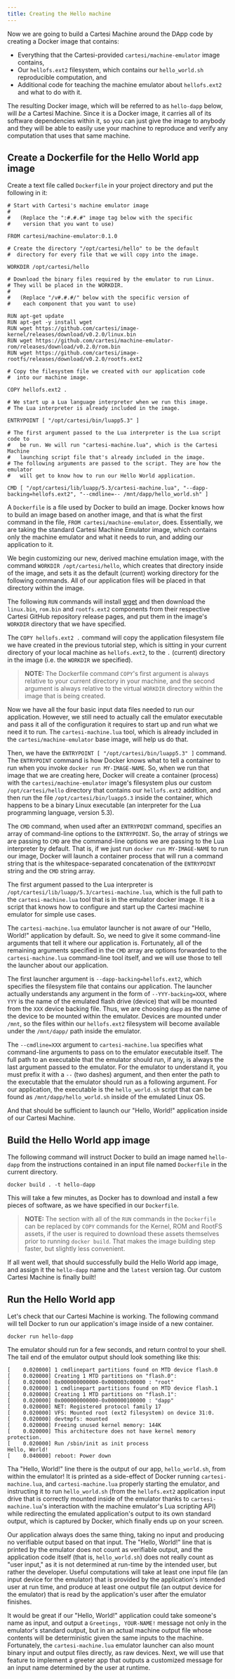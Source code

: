 ```yaml
---
title: Creating the Hello machine
---
```


Now we are going to build a Cartesi Machine around the DApp code by creating a Docker image that contains:

- Everything that the Cartesi-provided `cartesi/machine-emulator` image contains,
- Our `hellofs.ext2` filesystem, which contains our `hello_world.sh` reproducible computation, and
- Additional code for teaching the machine emulator about `hellofs.ext2` and what to do with it.

The resulting Docker image, which will be referred to as `hello-dapp` below, will _be_ a Cartesi Machine. Since it is a Docker image, it carries all of its software dependencies within it, so you can just give the image to anybody and they will be able to easily use your machine to reproduce and verify any computation that uses that same machine.

## Create a Dockerfile for the Hello World app image

Create a text file called `Dockerfile` in your project directory and put the following in it:

```
# Start with Cartesi's machine emulator image
#
#   (Replace the ":#.#.#" image tag below with the specific
#    version that you want to use)

FROM cartesi/machine-emulator:0.1.0

# Create the directory "/opt/cartesi/hello" to be the default
#  directory for every file that we will copy into the image.

WORKDIR /opt/cartesi/hello

# Download the binary files required by the emulator to run Linux.
# They will be placed in the WORKDIR.
#
#   (Replace "/v#.#.#/" below with the specific version of
#    each component that you want to use)

RUN apt-get update
RUN apt-get -y install wget
RUN wget https://github.com/cartesi/image-kernel/releases/download/v0.2.0/linux.bin
RUN wget https://github.com/cartesi/machine-emulator-rom/releases/download/v0.2.0/rom.bin
RUN wget https://github.com/cartesi/image-rootfs/releases/download/v0.2.0/rootfs.ext2

# Copy the filesystem file we created with our application code
#  into our machine image.

COPY hellofs.ext2 .

# We start up a Lua language interpreter when we run this image.
# The Lua interpreter is already included in the image.

ENTRYPOINT [ "/opt/cartesi/bin/luapp5.3" ]

# The first argument passed to the Lua interpreter is the Lua script code to
#   be run. We will run "cartesi-machine.lua", which is the Cartesi Machine
#   launching script file that's already included in the image.
# The following arguments are passed to the script. They are how the emulator
#   will get to know how to run our Hello World application.

CMD [ "/opt/cartesi/lib/luapp/5.3/cartesi-machine.lua", "--dapp-backing=hellofs.ext2", "--cmdline=-- /mnt/dapp/hello_world.sh" ]
```

A `Dockerfile` is a file used by Docker to build an image. Docker knows how to build an image based on another image, and that is what the first command in the file, `FROM cartesi/machine-emulator`, does. Essentially, we are taking the standard Cartesi Machine Emulator image, which contains only the machine emulator and what it needs to run, and adding our application to it.

We begin customizing our new, derived machine emulation image, with the command `WORKDIR /opt/cartesi/hello`, which creates that directory inside of the image, and sets it as the default (current) working directory for the following commands. All of our application files will be placed in that directory within the image.

The following `RUN` commands will install [wget](https://en.wikipedia.org/wiki/Wget) and then download the `linux.bin`, `rom.bin` and `rootfs.ext2` components from their respective Cartesi GitHub repository release pages, and put them in the image's `WORKDIR` directory that we have specified.

The `COPY hellofs.ext2 .` command will copy the application filesystem file we have created in the previous tutorial step, which is sitting in your current directory of your local machine as `hellofs.ext2`, to the `.` (current) directory in the image (i.e. the `WORKDIR` we specified).

> **NOTE:** The Dockerfile command `COPY`'s first argument is always relative to your current directory in your machine, and the second argument is always relative to the virtual `WORKDIR` directory within the image that is being created.

Now we have all the four basic input data files needed to run our application. However, we still need to actually call the emulator executable and pass it all of the configuration it requires to start up and run what we need it to run. The `cartesi-machine.lua` tool, which is already included in the `cartesi/machine-emulator` base image, will help us do that.

Then, we have the `ENTRYPOINT [ "/opt/cartesi/bin/luapp5.3" ]` command. The `ENTRYPOINT` command is how Docker knows what to tell a container to run when you invoke `docker run MY-IMAGE-NAME`. So, when we run that image that we are creating here, Docker will create a container (process) with the `cartesi/machine-emulator` image's filesystem plus our custom `/opt/cartesi/hello` directory that contains our `hellofs.ext2` addition, and then run the file `/opt/cartesi/bin/luapp5.3` inside the container, which happens to be a binary Linux executable (an interpreter for the Lua programming language, version 5.3).

The `CMD` command, when used after an `ENTRYPOINT` command, specifies an array of command-line options to the `ENTRYPOINT`. So, the array of strings we are passing to `CMD` are the command-line options we are passing to the Lua interpreter by default. That is, if we just run `docker run MY-IMAGE-NAME` to run our image, Docker will launch a container process that will run a command string that is the whitespace-separated concatenation of the `ENTRYPOINT` string and the `CMD` string array.

The first argument passed to the Lua interpreter is `/opt/cartesi/lib/luapp/5.3/cartesi-machine.lua`, which is the full path to the `cartesi-machine.lua` tool that is in the emulator docker image. It is a script that knows how to configure and start up the Cartesi machine emulator for simple use cases.

The `cartesi-machine.lua` emulator launcher is not aware of our "Hello, World!" application by default. So, we need to give it some command-line arguments that tell it where our application is. Fortunately, all of the remaining arguments specified in the `CMD` array are options forwarded to the `cartesi-machine.lua` command-line tool itself, and we will use those to tell the launcher about our application.

The first launcher argument is `--dapp-backing=hellofs.ext2`, which specifies the filesystem file that contains our application. The launcher actually understands any argument in the form of `--YYY-backing=XXX`, where `YYY` is the name of the emulated flash drive (device) that will be mounted from the `XXX` device backing file. Thus, we are choosing `dapp` as the name of the device to be mounted within the emulator. Devices are mounted under `/mnt`, so the files within our `hellofs.ext2` filesystem will become available under the `/mnt/dapp/` path inside the emulator.

The `--cmdline=XXX` argument to `cartesi-machine.lua` specifies what command-line arguments to pass on to the emulator executable itself. The full path to an executable that the emulator should run, if any, is always the last argument passed to the emulator. For the emulator to understand it, you must prefix it with a `--` (two dashes) argument, and then enter the path to the executable that the emulator should run as a following argument. For our application, the executable is the `hello_world.sh` script that can be found as `/mnt/dapp/hello_world.sh` inside of the emulated Linux OS.

And that should be sufficient to launch our "Hello, World!" application inside of our Cartesi Machine.

## Build the Hello World app image

The following command will instruct Docker to build an image named `hello-dapp` from the instructions contained in an input file named `Dockerfile` in the current directory.

```
docker build . -t hello-dapp
```

This will take a few minutes, as Docker has to download and install a few pieces of software, as we have specified in our `Dockerfile`.

> **NOTE:** The section with all of the `RUN` commands in the `Dockerfile` can be replaced by `COPY` commands for the Kernel, ROM and RootFS assets, if the user is required to download these assets themselves prior to running `docker build`. That makes the image building step faster, but slightly less convenient.

If all went well, that should successfully build the Hello World app image, and assign it the `hello-dapp` name and the `latest` version tag. Our custom Cartesi Machine is finally built!

## Run the Hello World app

Let's check that our Cartesi Machine is working. The following command will tell Docker to run our application's image inside of a new container.

```
docker run hello-dapp
```

The emulator should run for a few seconds, and return control to your shell. The tail end of the emulator output should look something like this:

```
[    0.020000] 1 cmdlinepart partitions found on MTD device flash.0
[    0.020000] Creating 1 MTD partitions on "flash.0":
[    0.020000] 0x000000000000-0x000003c00000 : "root"
[    0.020000] 1 cmdlinepart partitions found on MTD device flash.1
[    0.020000] Creating 1 MTD partitions on "flash.1":
[    0.020000] 0x000000000000-0x000000100000 : "dapp"
[    0.020000] NET: Registered protocol family 17
[    0.020000] VFS: Mounted root (ext2 filesystem) on device 31:0.
[    0.020000] devtmpfs: mounted
[    0.020000] Freeing unused kernel memory: 144K
[    0.020000] This architecture does not have kernel memory protection.
[    0.020000] Run /sbin/init as init process
Hello, World!
[    0.040000] reboot: Power down
```

Tha "Hello, World!" line there is the output of our app, `hello_world.sh`, from within the emulator! It is printed as a side-effect of Docker running `cartesi-machine.lua`, and `cartesi-machine.lua` properly starting the emulator, and instructing it to run `hello_world.sh` (from the `hellofs.ext2` application input drive that is correctly mounted inside of the emulator thanks to `cartesi-machine.lua`'s interaction with the machine emulator's Lua scripting API) while redirecting the emulated application's output to its own standard output, which is captured by Docker, which finally ends up on your screen.

Our application always does the same thing, taking no input and producing no verifiable output based on that input. The "Hello, World!" line that is printed by the emulator does not count as verifiable output, and the application code itself (that is, `hello_world.sh`) does not really count as "user input," as it is not determined at run-time by the intended user, but rather the developer. Useful computations will take at least one input file (an input device for the emulator) that is provided by the application's intended user at run time, and produce at least one output file (an output device for the emulator) that is read by the application's user after the emulator finishes.

It would be great if our "Hello, World!" application could take someone's name as input, and output a `Greetings, YOUR-NAME!` message not only in the emulator's standard output, but in an actual machine output file whose contents will be deterministic given the same inputs to the machine. Fortunately, the `cartesi-machine.lua` emulator launcher can also mount binary input and output files directly, as raw devices. Next, we will use that feature to implement a greeter app that outputs a customized message for an input name determined by the user at runtime.
